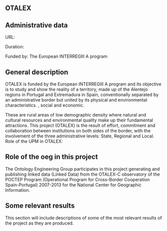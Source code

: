 ## OTALEX

## Administrative data
URL: 

Duration: 

Funded by: The European INTERREGIII A program

## General description

OTALEX is funded by the European INTERREGIII A program and its objective is to study and show the reality of a territory, made up of the Alentejo regions in Portugal and Extremadura in Spain, conventionally separated by an administrative border but united by its physical and environmental characteristics. , social and economic. 

These are rural areas of low demographic density where natural and cultural resources and environmental quality make up their fundamental attractions. This project (OTALEX) is the result of effort, commitment and collaboration between institutions on both sides of the border, with the involvement of the three administrative levels: State, Regional and Local. Role of the UPM in OTALEX: 

## Role of the oeg in this project
The Ontology Engineering Group participates in this project generating and publishing linked data (Linked Data) from the OTALEX-C observatory of the POCTEP Program (Operational Program for Cross-Border Cooperation Spain-Portugal) 2007-2013 for the National Center for Geographic Information.


## Some relevant results
This section will include descriptions of some of the most relevant results of the project as they are produced.
